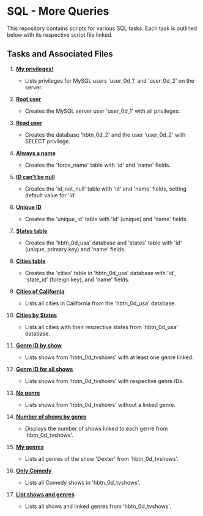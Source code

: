 # SQL - More Queries

This repository contains scripts for various SQL tasks. Each task is outlined below with its respective script file linked.

## Tasks and Associated Files

1. **[My privileges!](0-privileges.sql)**
   - Lists privileges for MySQL users 'user_0d_1' and 'user_0d_2' on the server.

2. **[Root user](1-create_user.sql)**
   - Creates the MySQL server user 'user_0d_1' with all privileges.

3. **[Read user](2-create_read_user.sql)**
   - Creates the database 'hbtn_0d_2' and the user 'user_0d_2' with SELECT privilege.

4. **[Always a name](3-force_name.sql)**
   - Creates the 'force_name' table with 'id' and 'name' fields.

5. **[ID can't be null](4-never_empty.sql)**
   - Creates the 'id_not_null' table with 'id' and 'name' fields, setting default value for 'id'.

6. **[Unique ID](5-unique_id.sql)**
   - Creates the 'unique_id' table with 'id' (unique) and 'name' fields.

7. **[States table](6-states.sql)**
   - Creates the 'hbtn_0d_usa' database and 'states' table with 'id' (unique, primary key) and 'name' fields.

8. **[Cities table](7-cities.sql)**
   - Creates the 'cities' table in 'hbtn_0d_usa' database with 'id', 'state_id' (foreign key), and 'name' fields.

9. **[Cities of California](8-cities_of_california_subquery.sql)**
   - Lists all cities in California from the 'hbtn_0d_usa' database.

10. **[Cities by States](9-cities_by_state_join.sql)**
    - Lists all cities with their respective states from 'hbtn_0d_usa' database.

11. **[Genre ID by show](10-genre_id_by_show.sql)**
    - Lists shows from 'hbtn_0d_tvshows' with at least one genre linked.

12. **[Genre ID for all shows](11-genre_id_all_shows.sql)**
    - Lists shows from 'hbtn_0d_tvshows' with respective genre IDs.

13. **[No genre](12-no_genre.sql)**
    - Lists shows from 'hbtn_0d_tvshows' without a linked genre.

14. **[Number of shows by genre](13-count_shows_by_genre.sql)**
    - Displays the number of shows linked to each genre from 'hbtn_0d_tvshows'.

15. **[My genres](14-my_genres.sql)**
    - Lists all genres of the show 'Dexter' from 'hbtn_0d_tvshows'.

16. **[Only Comedy](15-comedy_only.sql)**
    - Lists all Comedy shows in 'hbtn_0d_tvshows'.

17. **[List shows and genres](16-shows_by_genre.sql)**
    - Lists all shows and linked genres from 'hbtn_0d_tvshows'.

